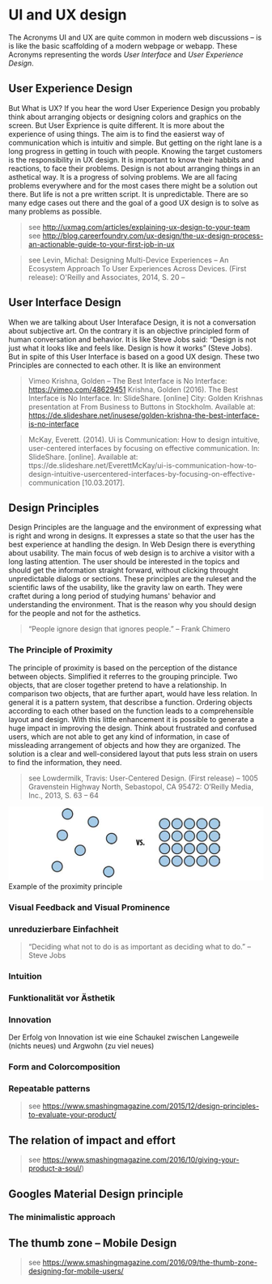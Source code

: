 # UI and UX design

The Acronyms UI and UX are quite common in modern web discussions – is is like the basic scaffolding of a modern webpage or webapp. These Acronyms representing the words *User Interface* and *User Experience Design*.

## User Experience Design

But What is UX? If you hear the word User Experience Design you probably think about arranging objects or designing colors and graphics on the screen. But User Exprience is quite different. It is more about the experience of using things. The aim is to find the easierst way of communication which is intuitiv and simple. But getting on the right lane is a long progress in getting in touch with people. Knowing the target customers is the responsibility in UX design. It is important to know their habbits and reactions, to face their problems. Design is not about arranging things in an asthetical way. It is a progress of solving problems. We are all facing problems everywhere and for the most cases there might be a solution out there. But life is not a pre written script. It is unpredictable. There are so many edge cases out there and the goal of a good UX design is to solve as many problems as possible.

> see http://uxmag.com/articles/explaining-ux-design-to-your-team
> see http://blog.careerfoundry.com/ux-design/the-ux-design-process-an-actionable-guide-to-your-first-job-in-ux

> see Levin, Michal: Designing Multi-Device Experiences – An Ecosystem Approach To User Experiences Across Devices. (First release): O'Reilly and Associates, 2014, S. 20 – 


## User Interface Design

When we are talking about User Interaface Design, it is not a conversation about subjective art. On the contrary it is an objective principled form of human conversation and behavior. It is like Steve Jobs said: “Design is not just what it looks like and feels like. Design is how it works” (Steve Jobs). But in spite of this User Interface is based on a good UX design. These two Principles are connected to each other. It is like an environment


> Vimeo Krishna, Golden – The Best Interface is No Interface: https://vimeo.com/48629451
> Krishna, Golden (2016). The Best Interface is No Interface. In: SlideShare. [online] City: Golden Krishnas presentation at From Business to Buttons in Stockholm. Available at: https://de.slideshare.net/inusese/golden-krishna-the-best-interface-is-no-interface

> McKay, Everett. (2014). Ui is Communication: How to design intuitive, user-centered interfaces by focusing on effective communication. In: SlideShare. [online]. Available at: ttps://de.slideshare.net/EverettMcKay/ui-is-communication-how-to-design-intuitive-usercentered-interfaces-by-focusing-on-effective-communication [10.03.2017].

## Design Principles

Design Principles are the language and the environment of expressing what is right and wrong in designs. It expresses a state so that the user has the best experience at handling the design. In Web Design there is everything about usability. The main focus of web design is to archive a visitor with a long lasting attention. The user should be interested in the topics and should get the information straight forward, without clicking throught unpredictable dialogs or sections. These principles are the ruleset and the scientific laws of the usability, like the gravity law on earth. They were craftet during a long period of studying humans' behavior and understanding the environment. That is the reason why you should design for the people and not for the asthetics.

> “People ignore design that ignores people.”
> – Frank Chimero

### The Principle of Proximity

The principle of proximity is based on the perception of the distance between objects. Simplified it referres to the grouping principle. Two objects, that are closer together pretend to have a relationship. In comparison two objects, that are further apart, would have less relation. In general it is a pattern system, that describse a function. Ordering objects according to each other based on the function leads to a comprehensible layout and design. With this little enhancement it is possible to generate a huge impact in improving the design. Think about frustrated and confused users, which are not able to get any kind of information, in case of missleading arrangement of objects and how they are organized. The solution is a clear and well-considered layout that puts less strain on users to find the information, they need.

> see Lowdermilk, Travis: User-Centered Design. (First release) – 1005 Gravenstein Highway North, Sebastopol, CA 95472: O’Reilly Media, Inc., 2013, S. 63 – 64


![](../../images/figure-1-1_example_of_the_proximity_principle.png)
Example of the proximity principle




### Visual Feedback and Visual Prominence



### unreduzierbare Einfachheit
> “Deciding what not to do is as important as deciding what to do.”
> – Steve Jobs

### Intuition

### Funktionalität vor Ästhetik

### Innovation
Der Erfolg von Innovation ist wie eine Schaukel zwischen Langeweile (nichts neues) und Argwohn (zu viel neues)

### Form and Colorcomposition

### Repeatable patterns

> see https://www.smashingmagazine.com/2015/12/design-principles-to-evaluate-your-product/




## The relation of impact and effort

> see https://www.smashingmagazine.com/2016/10/giving-your-product-a-soul/)

## Googles Material Design principle

### The minimalistic approach

## The thumb zone – Mobile Design

> see https://www.smashingmagazine.com/2016/09/the-thumb-zone-designing-for-mobile-users/
